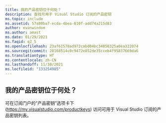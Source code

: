 ```yaml
---
title: 我的产品密钥位于何处？
description: 查找可用于 Visual Studio 订阅的产品密钥
ms.topic: include
ms.assetid: 57a80ba7-ecda-4bea-810f-add74a215d83
author: evanwindom
ms.author: amast
ms.date: 01/29/2021
ms.faqid: q2_5
ms.openlocfilehash: 23af61578ad972cabd04bc34058325a0ea322074
ms.sourcegitcommit: 28168514c0c9472e852de35cceb4f95837669da6
ms.translationtype: HT
ms.contentlocale: zh-CN
ms.lasthandoff: 11/30/2021
ms.locfileid: "133254985"
---
```

## <a name="where-are-my-product-keys"></a>我的产品密钥位于何处？ 

可在订阅门户的“产品密钥”选项卡下 (<https://my.visualstudio.com/productkeys>) 访问可用于 Visual Studio 订阅的产品密钥列表。